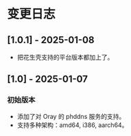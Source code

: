 # 变更日志

## [1.0.1] - 2025-01-08
 - 把花生壳支持的平台版本都加上了。

## [1.0] - 2025-01-07
### 初始版本
- 添加了对 Oray 的 phddns 服务的支持。
- 支持多种架构：amd64, i386, aarch64。

